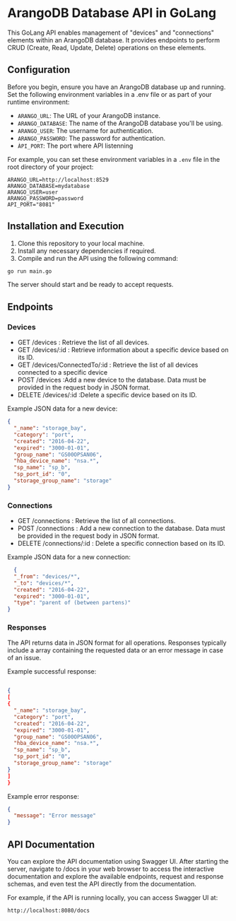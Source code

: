# ArangoDB Database API in GoLang

This GoLang API enables management of "devices" and "connections" elements within an ArangoDB database. It provides endpoints to perform CRUD (Create, Read, Update, Delete) operations on these elements.


## Configuration

Before you begin, ensure you have an ArangoDB database up and running. Set the following environment variables in a .env file or as part of your runtime environment:

- `ARANGO_URL`: The URL of your ArangoDB instance.
- `ARANGO_DATABASE`: The name of the ArangoDB database you'll be using.
- `ARANGO_USER`: The username for authentication.
- `ARANGO_PASSWORD`: The password for authentication.
- `ÀPI_PORT`: The port where API listenning


For example, you can set these environment variables in a `.env` file in the root directory of your project:

```env
ARANGO_URL=http://localhost:8529
ARANGO_DATABASE=mydatabase
ARANGO_USER=user
ARANGO_PASSWORD=password
API_PORT="8081"
```

## Installation and Execution

1. Clone this repository to your local machine.
2. Install any necessary dependencies if required.
3. Compile and run the API using the following command:

```bash
go run main.go
```
The server should start and be ready to accept requests.

## Endpoints
### Devices

- GET /devices : Retrieve the list of all devices.
- GET /devices/:id : Retrieve information about a specific device based on its ID.
- GET /devices/ConnectedTo/:id : Retrieve the list of all devices connected to a specific device
- POST /devices :Add a new device to the database. Data must be provided in the request body in JSON format.
- DELETE /devices/:id :Delete a specific device based on its ID.


Example JSON data for a new device:

```json
{
  "_name": "storage_bay",
  "category": "port",
  "created": "2016-04-22",
  "expired": "3000-01-01",
  "group_name": "GS00OPSAN06",
  "hba_device_name": "nsa.*",
  "sp_name": "sp_b",
  "sp_port_id": "0",
  "storage_group_name": "storage"
}
```

### Connections


- GET /connections : Retrieve the list of all connections.
- POST /connections : Add a new connection to the database. Data must be provided in the request body in JSON format.
- DELETE /connections/:id : Delete a specific connection based on its ID.


Example JSON data for a new connection:

```json
  {
  "_from": "devices/*",
  "_to": "devices/*",
  "created": "2016-04-22",
  "expired": "3000-01-01",
  "type": "parent of (between partens)"
}
```

### Responses
The API returns data in JSON format for all operations. Responses typically include a array containing the requested data or an error message in case of an issue.

Example successful response:

```json

{
[
{
  "_name": "storage_bay",
  "category": "port",
  "created": "2016-04-22",
  "expired": "3000-01-01",
  "group_name": "GS00OPSAN06",
  "hba_device_name": "nsa.*",
  "sp_name": "sp_b",
  "sp_port_id": "0",
  "storage_group_name": "storage"
}
]
}
```
Example error response:

```json
{
  "message": "Error message"
}
```

## API Documentation
You can explore the API documentation using Swagger UI. After starting the server, navigate to /docs in your web browser to access the interactive documentation and explore the available endpoints, request and response schemas, and even test the API directly from the documentation.

For example, if the API is running locally, you can access Swagger UI at:

```bash
http://localhost:8080/docs
``````